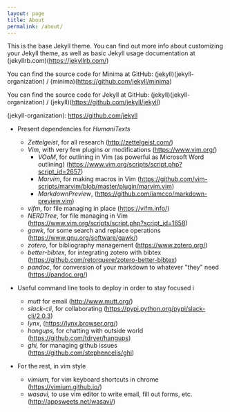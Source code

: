 ```yaml
---
layout: page
title: About
permalink: /about/
---
```


This is the base Jekyll theme. You can find out more info about customizing your Jekyll theme, as well as basic Jekyll usage documentation at (jekyllrb.com)(https://jekyllrb.com/)

You can find the source code for Minima at GitHub:
(jekyll)(jekyll-organization) /
(minima)(https://github.com/jekyll/minima)

You can find the source code for Jekyll at GitHub:
(jekyll)(jekyll-organization) /
(jekyll)(https://github.com/jekyll/jekyll)


(jekyll-organization): https://github.com/jekyll

- Present dependencies for _HumaniTexts_
  - _Zettelgeist_, for all research (http://zettelgeist.com/)
  - _Vim_, with very few plugins or modifications (https://www.vim.org/)
    - _VOoM_, for outlining in Vim (as powerful as Microsoft Word outlining) (https://www.vim.org/scripts/script.php?script_id=2657)
    - _Marvim_, for making macros in Vim (https://github.com/vim-scripts/marvim/blob/master/plugin/marvim.vim)
    - _MarkdownPreview_, (https://github.com/iamcco/markdown-preview.vim)
  - _vifm_, for file managing in place (https://vifm.info/)
  - _NERDTree_, for file managing in Vim (https://www.vim.org/scripts/script.php?script_id=1658)
  - _gawk_, for some search and replace operations (https://www.gnu.org/software/gawk/) 
  - _zotero_, for bibliography management (https://www.zotero.org/)
  - _better-bibtex,_ for integrating zotero with bibtex (https://github.com/retorquere/zotero-better-bibtex)
  - _pandoc_, for conversion of your markdown to whatever "they" need (https://pandoc.org/)

- Useful command line tools to deploy in order to stay focused  i
  - _mutt_ for email (http://www.mutt.org/)
  - _slack-cli_, for collaborating (https://pypi.python.org/pypi/slack-cli/2.0.3)
  - _lynx_, (https://lynx.browser.org/)
  - _hangups,_ for chatting with outside world (https://github.com/tdryer/hangups)
  - _ghi,_ for managing github issues (https://github.com/stephencelis/ghi)
- For the rest, in vim style
  - _vimium,_ for vim keyboard shortcuts in chrome (https://vimium.github.io/)
  - _wasavi,_ to use vim editor to write email, fill out forms, etc. (http://appsweets.net/wasavi/)

